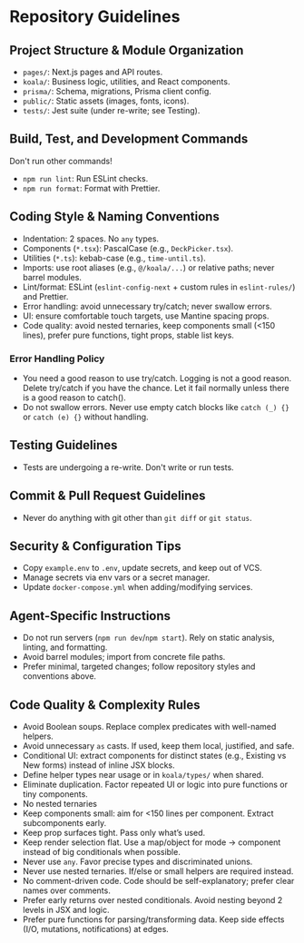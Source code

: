 # Repository Guidelines

## Project Structure & Module Organization
- `pages/`: Next.js pages and API routes.
- `koala/`: Business logic, utilities, and React components.
- `prisma/`: Schema, migrations, Prisma client config.
- `public/`: Static assets (images, fonts, icons).
- `tests/`: Jest suite (under re-write; see Testing).

## Build, Test, and Development Commands

Don't run other commands!

- `npm run lint`: Run ESLint checks.
- `npm run format`: Format with Prettier.

## Coding Style & Naming Conventions
- Indentation: 2 spaces. No `any` types.
- Components (`*.tsx`): PascalCase (e.g., `DeckPicker.tsx`).
- Utilities (`*.ts`): kebab-case (e.g., `time-until.ts`).
- Imports: use root aliases (e.g., `@/koala/...`) or relative paths; never barrel modules.
- Lint/format: ESLint (`eslint-config-next` + custom rules in `eslint-rules/`) and Prettier.
- Error handling: avoid unnecessary try/catch; never swallow errors.
- UI: ensure comfortable touch targets, use Mantine spacing props.
- Code quality: avoid nested ternaries, keep components small (<150 lines), prefer pure functions, tight props, stable list keys.

### Error Handling Policy

- You need a good reason to use try/catch. Logging is not a good reason. Delete try/catch if you have the chance. Let it fail normally unless there is a good reason to catch().
- Do not swallow errors. Never use empty catch blocks like `catch (_) {}` or `catch (e) {}` without handling.

## Testing Guidelines

- Tests are undergoing a re-write. Don't write or run tests.

## Commit & Pull Request Guidelines

- Never do anything with git other than `git diff` or `git status`.

## Security & Configuration Tips
- Copy `example.env` to `.env`, update secrets, and keep out of VCS.
- Manage secrets via env vars or a secret manager.
- Update `docker-compose.yml` when adding/modifying services.

## Agent-Specific Instructions
- Do not run servers (`npm run dev`/`npm start`). Rely on static analysis, linting, and formatting.
- Avoid barrel modules; import from concrete file paths.
- Prefer minimal, targeted changes; follow repository styles and conventions above.

## Code Quality & Complexity Rules

- Avoid Boolean soups. Replace complex predicates with well-named helpers.
- Avoid unnecessary `as` casts. If used, keep them local, justified, and safe.
- Conditional UI: extract components for distinct states (e.g., Existing vs New forms) instead of inline JSX blocks.
- Define helper types near usage or in `koala/types/` when shared.
- Eliminate duplication. Factor repeated UI or logic into pure functions or tiny components.
- No nested ternaries
- Keep components small: aim for <150 lines per component. Extract subcomponents early.
- Keep prop surfaces tight. Pass only what’s used.
- Keep render selection flat. Use a map/object for mode → component instead of big conditionals when possible.
- Never use `any`. Favor precise types and discriminated unions.
- Never use nested ternaries. If/else or small helpers are required instead.
- No comment-driven code. Code should be self-explanatory; prefer clear names over comments.
- Prefer early returns over nested conditionals. Avoid nesting beyond 2 levels in JSX and logic.
- Prefer pure functions for parsing/transforming data. Keep side effects (I/O, mutations, notifications) at edges.
